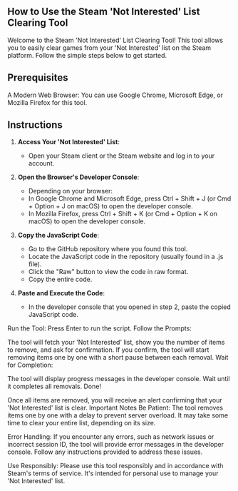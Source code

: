 ## How to Use the Steam 'Not Interested' List Clearing Tool
Welcome to the Steam 'Not Interested' List Clearing Tool! This tool allows you to easily clear games from your 'Not Interested' list on the Steam platform. Follow the simple steps below to get started.

## Prerequisites
A Modern Web Browser: You can use Google Chrome, Microsoft Edge, or Mozilla Firefox for this tool.

## Instructions
1. **Access Your 'Not Interested' List**:
   * Open your Steam client or the Steam website and log in to your account.

2. **Open the Browser's Developer Console**:
     * Depending on your browser:
     * In Google Chrome and Microsoft Edge, press Ctrl + Shift + J (or Cmd + Option + J on macOS) to open the developer console.
     * In Mozilla Firefox, press Ctrl + Shift + K (or Cmd + Option + K on macOS) to open the developer console.

3. **Copy the JavaScript Code**:
     - Go to the GitHub repository where you found this tool.
     - Locate the JavaScript code in the repository (usually found in a .js file).
     - Click the "Raw" button to view the code in raw format.
     - Copy the entire code.
   
3. **Paste and Execute the Code**:
     - In the developer console that you opened in step 2, paste the copied JavaScript code.

Run the Tool:
Press Enter to run the script.
Follow the Prompts:

The tool will fetch your 'Not Interested' list, show you the number of items to remove, and ask for confirmation.
If you confirm, the tool will start removing items one by one with a short pause between each removal.
Wait for Completion:

The tool will display progress messages in the developer console. Wait until it completes all removals.
Done!

Once all items are removed, you will receive an alert confirming that your 'Not Interested' list is clear.
Important Notes
Be Patient: The tool removes items one by one with a delay to prevent server overload. It may take some time to clear your entire list, depending on its size.

Error Handling: If you encounter any errors, such as network issues or incorrect session ID, the tool will provide error messages in the developer console. Follow any instructions provided to address these issues.

Use Responsibly: Please use this tool responsibly and in accordance with Steam's terms of service. It's intended for personal use to manage your 'Not Interested' list.


